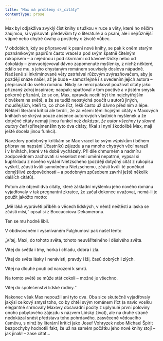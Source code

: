 ```yaml
---
title: "Max má problémy s\_citáty"
contentType: prose
---
```


<section>

Max byl odjakživa zvyklý číst knihy s tužkou v ruce a věty, které ho něčím zaujmou, si vypisovat: především ty o literatuře a o psaní, ale i nejrůznější vtipné nebo chytré úvahy a postřehy o životě vůbec.

V obdobích, kdy se připravoval k psaní nové knihy, se pak k oněm starým poznámkovým papírům často vracel a pod svým špatně čitelným rukopisem – a nejednou i pod skvrnami od kávové lžičky nebo od čokolády – znovuobjevoval dávno zapomenuté myšlenky, z nichž některé, zdálo se mu, s jeho chystaným románem souvisely doslova nápadně. Nadšeně si inkriminované věty zatrhával růžovým zvýrazňovačem, aby je později snáze našel, až je bude – samozřejmě i s uvedením jejich autora – přepisovat do svého románu. Nikdy se nerozpakoval používat citáty jako přiznaný zdroj inspirace; naopak: spatřoval v tom poctivé a v jistém smyslu pokorné přiznání, že se on, Max, opravdu necítí být tím nejchytřejším člověkem na světě, a že se tudíž neostýchá poučit u autorů jiných, moudřejších, kteří to, co chce říct, řekli často už dávno před ním a lépe. Někteří literární kritici ale tvrdili, že za všemi těmi hojnými citáty v Maxových knihách se skrývá pouze absence autorových vlastních myšlenek a že dotyčné citáty nemají jinou funkci než _dokázat_, _že autor všechny ty slavné autory četl_ (přinejmenším tyto dva citáty, říkal si nyní škodolibě Max, mají ještě docela jinou funkci).

Navzdory podobným kritikám se Max vracel ke svým výpiskům i během příprav na napsání Účastníků zájezdu a na mnoho chytrých věcí narazil i v knihách, které v té době vycházely. Při díle chmurném a nadmíru zodpovědném zachovati si veselost není umění nepatrné, vypsal si kupříkladu z nového vydání Nietzscheho (později dotyčný citát z rukopisu vyškrtl, zčásti kvůli samotnému Nietzschemu, zčásti kvůli té poněkud domýšlivé zodpovědnosti – a podobným způsobem zavrhl ještě několik dalších citátů).

Potom ale objevil dva citáty, které základní myšlenku jeho nového románu vyjadřovaly v tak pregnantní zkratce, že začal dokonce uvažovat, nemá-li je použít jakožto motto:

„Mě láká vyprávěti příběh o věcech lidských, v němž neštěstí a láska se zčásti mísí,“ opsal si z Boccacciova Dekameronu.

Ten se mu hodně líbil.

V obdivovaném i vysmívaném Fulghumovi pak našel tento:

„Vítej, Maxi, do tohoto světa, tohoto neuvěřitelného i děsivého světa.

Vítej do světla i tmy, horka i chladu, dobra i zla.

Vítej do světa lásky i nenávisti, pravdy i lži, časů dobrých i zlých.

Vítej na dlouhé pouti od narození k smrti.

Na tomto světě se může stát cokoli – možné je všechno.

Vítej do společenství lidské rodiny.“

Nakonec však Max nepoužil ani tyto dva. Oba sice skutečně vyjadřovaly jakýsi celkový smysl toho, co by chtěl svým románem říct (a navíc vcelku elegantně shrnovaly Maxovy dosavadní pocity z uplynulé první poloviny onoho pobytového zájezdu s názvem Lidský život), ale na druhé straně nedokázal snést představu toho pohrdavého, zasvěceně vědoucího úsměvu, s nímž by literární kritici jako Josef Vohryzek nebo Michael Špirit bezpochyby hodnotili fakt, že už na samém počátku jeho nové knihy stojí – jak jinak! – zase citát…

</section>
